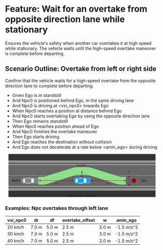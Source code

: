 # Feature: Wait for an overtake from opposite direction lane while stationary

Ensures the vehicle's safety when another car overtakes it at high speed while stationary.
The vehicle waits until the high-speed overtake maneuver is complete before departing.

## Scenario Outline: Overtake from left or right side

Confirm that the vehicle waits for a high-speed overtake from the opposite direction lane to complete before departing.

* Given Ego is in standstill
* And Npc0 is positioned behind Ego, in the same driving lane
* And Npc0 is driving at <vxi_npc0> towards Ego
* When Npc0 reaches a position at distance <dr> behind Ego
* And Npc0 starts overtaking Ego by using the opposite direction lane
* Then Ego remains standstill
* When Npc0 reaches position <df> ahead of Ego
* And Npc0 finishes the overtake maneuver
* Then Ego starts driving
* And Ego reaches the destination without collision
* And Ego does not decelerate at a rate below <amin_ego> during driving

![Overview](./images/UC-NTR-001-0005.drawio.svg)

### Examples: Npc overtakes through left lane

  | vxi_npc0 | dr    | df    | overtake_offset | w     | amin_ego   |
  | -------- | ----- | ----- | --------------- | ----- | ---------- |
  | 20 km/h  | 7.0 m | 5.0 m | 2.5 m           | 3.0 m | -1.5 m/s^2 |
  | 30 km/h  | 7.0 m | 5.0 m | 2.5 m           | 3.0 m | -1.5 m/s^2 |
  | 40 km/h  | 7.0 m | 5.0 m | 2.5 m           | 3.0 m | -1.5 m/s^2 |
